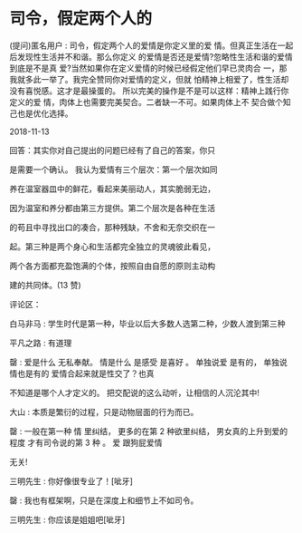 # 司令，假定两个人的

(提问)匿名用户 : 司令，假定两个人的爱情是你定义里的爱 情。但真正生活在一起后发现性生活并不和谐。那么你定义 的爱情是否还是爱情?忽略性生活和谐的爱情到底是不是真 爱?当然如果你在定义爱情的时候已经假定他们早已灵肉合 一，那我就多此一举了。我完全赞同你对爱情的定义，但就 怕精神上相爱了，性生活却没有喜悦感。这才是最操蛋的。 所以完美的操作是不是可以这样：精神上践行你定义的爱 情，肉体上也需要完美契合。二者缺一不可。如果肉体上不 契合做个知己也是优化选择。

2018-11-13

回答：其实你对自己提出的问题已经有了自己的答案，你只

是需要一个确认。 我认为爱情有三个层次：第一个层次如同

养在温室器皿中的鲜花，看起来美丽动人，其实脆弱无边，

因为温室和养分都由第三方提供。第二个层次是各种在生活

的苟且中寻找出口的凑合，那种残缺，不舍和无奈交织在一

起。第三种是两个身心和生活都完全独立的灵魂彼此看见，

两个各方面都充盈饱满的个体，按照自由自愿的原则主动构

建的共同体。(13 赞)

评论区：

白马非马 : 学生时代是第一种，毕业以后大多数人选第二种，少数人渡到第三种

平凡之路 : 有道理

罄 : 爱是什么 无私奉献。 情是什么 是感受 是喜好 。 单独说爱 是有的， 单独说情也是有的 爱情合起来就是性交了？也真

不知道是哪个人才定义的。 把交配说的这么动听，让相信的人沉沦其中!

大山 : 本质是繁衍的过程，只是动物层面的行为而已。

罄 : 一般在第一种 情 里纠结， 更多的在第 2 种欲里纠结， 男女真的上升到爱的程度 才有司令说的第 3 种 。 爱 跟狗屁爱情

无关!

三明先生 : 你好像很专业了！[呲牙]

罄 : 我也有框架啊，只是在深度上和细节上不如司令。

三明先生 : 你应该是姐姐吧[呲牙]